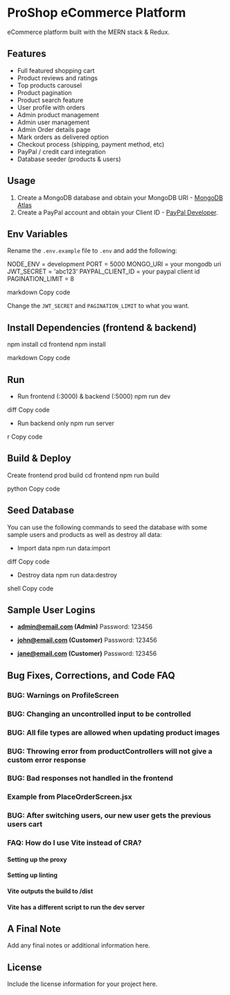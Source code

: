 # ProShop eCommerce Platform
eCommerce platform built with the MERN stack & Redux.

## Features
- Full featured shopping cart
- Product reviews and ratings
- Top products carousel
- Product pagination
- Product search feature
- User profile with orders
- Admin product management
- Admin user management
- Admin Order details page
- Mark orders as delivered option
- Checkout process (shipping, payment method, etc)
- PayPal / credit card integration
- Database seeder (products & users)

## Usage
1. Create a MongoDB database and obtain your MongoDB URI - [MongoDB Atlas](https://www.mongodb.com/cloud/atlas)
2. Create a PayPal account and obtain your Client ID - [PayPal Developer](https://developer.paypal.com/).

## Env Variables
Rename the `.env.example` file to `.env` and add the following:

NODE_ENV = development
PORT = 5000
MONGO_URI = your mongodb uri
JWT_SECRET = 'abc123'
PAYPAL_CLIENT_ID = your paypal client id
PAGINATION_LIMIT = 8

markdown
Copy code

Change the `JWT_SECRET` and `PAGINATION_LIMIT` to what you want.

## Install Dependencies (frontend & backend)
npm install
cd frontend
npm install

markdown
Copy code

## Run
- Run frontend (:3000) & backend (:5000)
npm run dev

diff
Copy code

- Run backend only
npm run server

r
Copy code

## Build & Deploy
Create frontend prod build
cd frontend
npm run build

python
Copy code

## Seed Database
You can use the following commands to seed the database with some sample users and products as well as destroy all data:

- Import data
npm run data:import

diff
Copy code

- Destroy data
npm run data:destroy

shell
Copy code

## Sample User Logins
- **admin@email.com (Admin)**
  Password: 123456

- **john@email.com (Customer)**
  Password: 123456

- **jane@email.com (Customer)**
  Password: 123456

## Bug Fixes, Corrections, and Code FAQ
### BUG: Warnings on ProfileScreen
### BUG: Changing an uncontrolled input to be controlled
### BUG: All file types are allowed when updating product images
### BUG: Throwing error from productControllers will not give a custom error response
### BUG: Bad responses not handled in the frontend
### Example from PlaceOrderScreen.jsx
### BUG: After switching users, our new user gets the previous users cart
### FAQ: How do I use Vite instead of CRA?
#### Setting up the proxy
#### Setting up linting
#### Vite outputs the build to /dist
#### Vite has a different script to run the dev server

## A Final Note
Add any final notes or additional information here.

## License
Include the license information for your project here.
